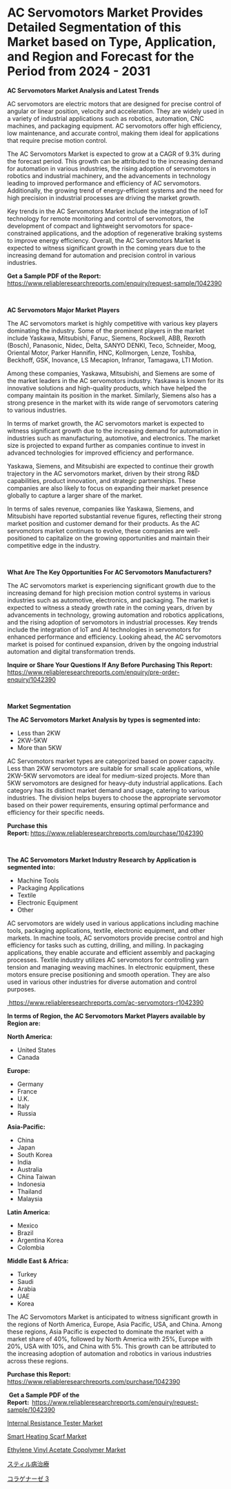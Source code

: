 <p><h1>AC Servomotors Market Provides Detailed Segmentation of this Market based on Type, Application, and Region and Forecast for the Period from 2024 - 2031</h1></p><p><strong>AC Servomotors Market Analysis and Latest Trends</strong></p>
<p><p>AC servomotors are electric motors that are designed for precise control of angular or linear position, velocity and acceleration. They are widely used in a variety of industrial applications such as robotics, automation, CNC machines, and packaging equipment. AC servomotors offer high efficiency, low maintenance, and accurate control, making them ideal for applications that require precise motion control.</p><p>The AC Servomotors Market is expected to grow at a CAGR of 9.3% during the forecast period. This growth can be attributed to the increasing demand for automation in various industries, the rising adoption of servomotors in robotics and industrial machinery, and the advancements in technology leading to improved performance and efficiency of AC servomotors. Additionally, the growing trend of energy-efficient systems and the need for high precision in industrial processes are driving the market growth.</p><p>Key trends in the AC Servomotors Market include the integration of IoT technology for remote monitoring and control of servomotors, the development of compact and lightweight servomotors for space-constrained applications, and the adoption of regenerative braking systems to improve energy efficiency. Overall, the AC Servomotors Market is expected to witness significant growth in the coming years due to the increasing demand for automation and precision control in various industries.</p></p>
<p><strong>Get a Sample PDF of the Report:&nbsp;</strong> <a href="https://www.reliableresearchreports.com/enquiry/request-sample/1042390">https://www.reliableresearchreports.com/enquiry/request-sample/1042390</a></p>
<p>&nbsp;</p>
<p><strong>AC Servomotors Major Market Players</strong></p>
<p><p>The AC servomotors market is highly competitive with various key players dominating the industry. Some of the prominent players in the market include Yaskawa, Mitsubishi, Fanuc, Siemens, Rockwell, ABB, Rexroth (Bosch), Panasonic, Nidec, Delta, SANYO DENKI, Teco, Schneider, Moog, Oriental Motor, Parker Hannifin, HNC, Kollmorgen, Lenze, Toshiba, Beckhoff, GSK, Inovance, LS Mecapion, Infranor, Tamagawa, LTI Motion.</p><p>Among these companies, Yaskawa, Mitsubishi, and Siemens are some of the market leaders in the AC servomotors industry. Yaskawa is known for its innovative solutions and high-quality products, which have helped the company maintain its position in the market. Similarly, Siemens also has a strong presence in the market with its wide range of servomotors catering to various industries.</p><p>In terms of market growth, the AC servomotors market is expected to witness significant growth due to the increasing demand for automation in industries such as manufacturing, automotive, and electronics. The market size is projected to expand further as companies continue to invest in advanced technologies for improved efficiency and performance.</p><p>Yaskawa, Siemens, and Mitsubishi are expected to continue their growth trajectory in the AC servomotors market, driven by their strong R&D capabilities, product innovation, and strategic partnerships. These companies are also likely to focus on expanding their market presence globally to capture a larger share of the market.</p><p>In terms of sales revenue, companies like Yaskawa, Siemens, and Mitsubishi have reported substantial revenue figures, reflecting their strong market position and customer demand for their products. As the AC servomotors market continues to evolve, these companies are well-positioned to capitalize on the growing opportunities and maintain their competitive edge in the industry.</p></p>
<p>&nbsp;</p>
<p><strong>What Are The Key Opportunities For AC Servomotors Manufacturers?</strong></p>
<p><p>The AC servomotors market is experiencing significant growth due to the increasing demand for high precision motion control systems in various industries such as automotive, electronics, and packaging. The market is expected to witness a steady growth rate in the coming years, driven by advancements in technology, growing automation and robotics applications, and the rising adoption of servomotors in industrial processes. Key trends include the integration of IoT and AI technologies in servomotors for enhanced performance and efficiency. Looking ahead, the AC servomotors market is poised for continued expansion, driven by the ongoing industrial automation and digital transformation trends.</p></p>
<p><strong>Inquire or Share Your Questions If Any Before Purchasing This Report:</strong> <a href="https://www.reliableresearchreports.com/enquiry/pre-order-enquiry/1042390">https://www.reliableresearchreports.com/enquiry/pre-order-enquiry/1042390</a></p>
<p>&nbsp;</p>
<p><strong>Market Segmentation</strong></p>
<p><strong>The AC Servomotors Market Analysis by types is segmented into:</strong></p>
<p><ul><li>Less than 2KW</li><li>2KW-5KW</li><li>More than 5KW</li></ul></p>
<p><p>AC Servomotors market types are categorized based on power capacity. Less than 2KW servomotors are suitable for small scale applications, while 2KW-5KW servomotors are ideal for medium-sized projects. More than 5KW servomotors are designed for heavy-duty industrial applications. Each category has its distinct market demand and usage, catering to various industries. The division helps buyers to choose the appropriate servomotor based on their power requirements, ensuring optimal performance and efficiency for their specific needs.</p></p>
<p><strong>Purchase this Report:&nbsp;</strong><a href="https://www.reliableresearchreports.com/purchase/1042390">https://www.reliableresearchreports.com/purchase/1042390</a></p>
<p>&nbsp;</p>
<p><strong>The AC Servomotors Market Industry Research by Application is segmented into:</strong></p>
<p><ul><li>Machine Tools</li><li>Packaging Applications</li><li>Textile</li><li>Electronic Equipment</li><li>Other</li></ul></p>
<p><p>AC servomotors are widely used in various applications including machine tools, packaging applications, textile, electronic equipment, and other markets. In machine tools, AC servomotors provide precise control and high efficiency for tasks such as cutting, drilling, and milling. In packaging applications, they enable accurate and efficient assembly and packaging processes. Textile industry utilizes AC servomotors for controlling yarn tension and managing weaving machines. In electronic equipment, these motors ensure precise positioning and smooth operation. They are also used in various other industries for diverse automation and control purposes.</p></p>
<p><a href="https://www.reliableresearchreports.com/ac-servomotors-r1042390">&nbsp;https://www.reliableresearchreports.com/ac-servomotors-r1042390</a></p>
<p><strong>In terms of Region, the AC Servomotors Market Players available by Region are:</strong></p>
<p>
    <p> <strong> North America: </strong>
        <ul>
            <li>United States</li>
            <li>Canada</li>
        </ul>
        </p> 
    <p> <strong> Europe: </strong>
        <ul>
            <li>Germany</li>
            <li>France</li>
            <li>U.K.</li>
            <li>Italy</li>
            <li>Russia</li>
        </ul>
        </p> 
    <p> <strong> Asia-Pacific: </strong>
        <ul>
            <li>China</li>
            <li>Japan</li>
            <li>South Korea</li>
            <li>India</li>
            <li>Australia</li>
            <li>China Taiwan</li>
            <li>Indonesia</li>
            <li>Thailand</li>
            <li>Malaysia</li>
        </ul>
        </p> 
    <p> <strong> Latin America: </strong>
        <ul>
            <li>Mexico</li>
            <li>Brazil</li>
            <li>Argentina Korea</li>
            <li>Colombia</li>
        </ul>
        </p> 
    <p> <strong> Middle East & Africa: </strong>
        <ul>
            <li>Turkey</li>
            <li>Saudi</li>
            <li>Arabia</li>
            <li>UAE</li>
            <li>Korea</li>
        </ul>
    </p>
    </p>
<p><p>The AC Servomotors Market is anticipated to witness significant growth in the regions of North America, Europe, Asia Pacific, USA, and China. Among these regions, Asia Pacific is expected to dominate the market with a market share of 40%, followed by North America with 25%, Europe with 20%, USA with 10%, and China with 5%. This growth can be attributed to the increasing adoption of automation and robotics in various industries across these regions.</p></p>
<p><strong>Purchase this Report: </strong><a href="https://www.reliableresearchreports.com/purchase/1042390">https://www.reliableresearchreports.com/purchase/1042390</a></p>
<p>&nbsp;<strong>Get a Sample PDF of the Report:&nbsp;&nbsp;</strong><a href="https://www.reliableresearchreports.com/enquiry/request-sample/1042390">https://www.reliableresearchreports.com/enquiry/request-sample/1042390</a></p>
<p><strong></strong></p>
<p><p><a href="https://github.com/abdelrhmankishk22/Market-Research-Report-List-4/blob/main/internal-resistance-tester-market.md">Internal Resistance Tester Market</a></p><p><a href="https://www.linkedin.com/pulse/analyzing-smart-heating-scarf-market-global-industry-perspective-x1xsf?trackingId=ZSoCiX1H%2FBqGOtHTlFwgOg%3D%3D">Smart Heating Scarf Market</a></p><p><a href="https://issuu.com/reportprime-2/docs/ethylene-vinyl-acetate-copolymer-ma_c2c8df2fc61246">Ethylene Vinyl Acetate Copolymer Market</a></p><p><a href="https://github.com/EstelWisozk1/Market-Research-Report-List-1/blob/main/345691735858.md">スティル病治療</a></p><p><a href="https://github.com/andym141978/Market-Research-Report-List-1/blob/main/224225935859.md">コラゲナーゼ 3</a></p></p>